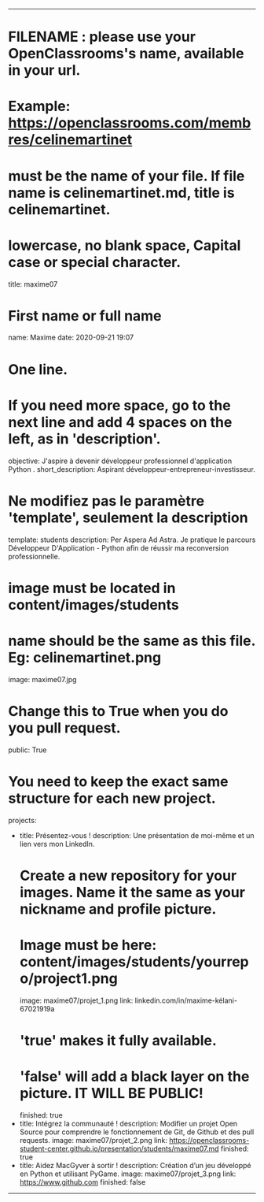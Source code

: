 ---

# FILENAME : please use your OpenClassrooms's name, available in your url.
# Example: https://openclassrooms.com/membres/celinemartinet
# must be the name of your file. If file name is celinemartinet.md, title is celinemartinet.
# lowercase, no blank space, Capital case or special character.
title: maxime07

# First name or full name
name: Maxime
date: 2020-09-21 19:07

# One line.
# If you need more space, go to the next line and add 4 spaces on the left, as in 'description'.
objective: J'aspire à devenir développeur professionnel d'application Python .
short_description: Aspirant développeur-entrepreneur-investisseur.

# Ne modifiez pas le paramètre 'template', seulement la description
template: students
description:
    Per Aspera Ad Astra. Je pratique le parcours Développeur D'Application - Python afin de réussir ma reconversion professionnelle.

# image must be located in content/images/students
# name should be the same as this file. Eg: celinemartinet.png
image: maxime07.jpg

# Change this to True when you do you pull request.
public: True

# You need to keep the exact same structure for each new project.
projects:
  - title: Présentez-vous !
    description: Une présentation de moi-même et un lien vers mon LinkedIn.
    # Create a new repository for your images. Name it the same as your nickname and profile picture.
    # Image must be here: content/images/students/yourrepo/project1.png
    image: maxime07/projet_1.png
    link: linkedin.com/in/maxime-kélani-67021919a 
    # 'true' makes it fully available.
    # 'false' will add a black layer on the picture. IT WILL BE PUBLIC!
    finished: true
  - title: Intégrez la communauté !
    description: Modifier un projet Open Source pour comprendre le fonctionnement de Git, de Github et des pull requests. 
    image: maxime07/projet_2.png
    link: https://openclassrooms-student-center.github.io/presentation/students/maxime07.md
    finished: true
  - title: Aidez MacGyver à sortir !
    description: Création d’un jeu développé en Python et utilisant PyGame.
    image: maxime07/projet_3.png
    link: https://www.github.com
    finished: false
---